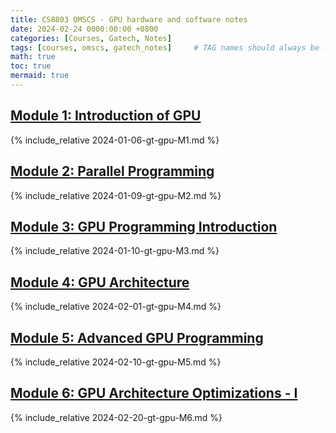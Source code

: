 ```yaml
---
title: CS8803 OMSCS - GPU hardware and software notes
date: 2024-02-24 0000:00:00 +0800
categories: [Courses, Gatech, Notes]
tags: [courses, omscs, gatech_notes]     # TAG names should always be lowercase
math: true
toc: true
mermaid: true
---
```


##  [Module 1: Introduction of GPU](../gt-gpu-M1)

{% include_relative 2024-01-06-gt-gpu-M1.md %}

##  [Module 2: Parallel Programming](../gt-gpu-M2)

{% include_relative 2024-01-09-gt-gpu-M2.md %}

##  [Module 3: GPU Programming Introduction](../gt-gpu-M3)

{% include_relative 2024-01-10-gt-gpu-M3.md %}

## [Module 4: GPU Architecture](../gt-gpu-M4)

{% include_relative 2024-02-01-gt-gpu-M4.md %}

## [Module 5: Advanced GPU Programming](../gt-gpu-M5)

{% include_relative 2024-02-10-gt-gpu-M5.md %}

## [Module 6: GPU Architecture Optimizations - I](../gt-gpu-M6)

{% include_relative 2024-02-20-gt-gpu-M6.md %}
